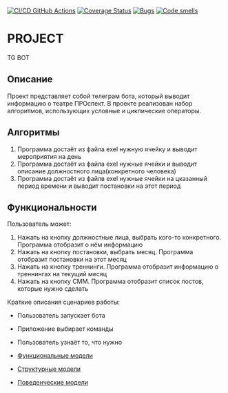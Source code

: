 [![CI/CD GitHub Actions](https://github.com/sinseiwas/PROspekt_bot/actions/workflows/main.yml/badge.svg)](https://github.com/sinseiwas/PROspekt_bot/actions/workflows/test-action.yml)
[![Coverage Status](https://coveralls.io/repos/sinseiwas/PROspekt_bot/badge.svg?branch=main)](https://coveralls.io/github/sinseiwas/PROspekt_bot?branch=main)
[![Bugs](https://sonarcloud.io/api/project_badges/measure?project=sinseiwas_PROspekt_bot&metric=bugs)](https://sonarcloud.io/summary/new_code?id=sinseiwas_PROspekt_bot)
[![Code smells](https://sonarcloud.io/api/project_badges/measure?project=sinseiwas_PROspekt_bot&metric=code_smells)](https://sonarcloud.io/dashboard?id=sinseiwas_PROspekt_bot)


# PROJECT
TG BOT


## Описание
Проект представляет собой телеграм бота, который выводит информацию о театре ПРОспект. В проекте реализован набор алгоритмов, использующих условные и циклические операторы.

## Алгоритмы
1. Программа достаёт из файла exel нужную ячейку и выводит мероприятия на день
3. Программа достаёт из файла exel нужные ячейки и выводит описание должностного лица(конкретного человека)
4. Программа достаёт из файлв exel нужные ячейки на цказанный период времени и выводит постановки на этот период

## Функциональности
Пользователь может:
1. Нажать на кнопку должностные лица, выбрать кого-то конкретного. Программа отобразит о нём информацию
2. Нажать на кнопку постановки, выбрать месяц. Программа отобразит постановки на этот месяц
3. Нажать на кнопку треннинги. Программа отобразит информацию о треннингах на текущий месяц
4. Нажать на кнопку СММ. Программа отобразит список постов, которые нужно сделать


Краткие описания сценариев работы:
- Пользователь запускает бота
- Приложение выбирает команды
- Пользователь узнаёт то, что нужно

- [Функциональные модели](docs/functions.md)
- [Структурные модели](docs/struct.md)
- [Поведенческие модели](docs/behavior.md)